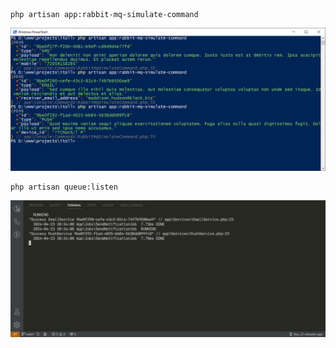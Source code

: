 
```shell
php artisan app:rabbit-mq-simulate-command
```

<img src="./command.png">

```shell
php artisan queue:listen
```

<img src="./queue.png">
